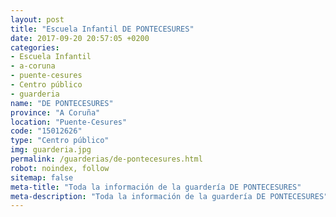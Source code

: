 ```yaml
---
layout: post
title: "Escuela Infantil DE PONTECESURES"
date: 2017-09-20 20:57:05 +0200
categories:
- Escuela Infantil
- a-coruna
- puente-cesures
- Centro público
- guarderia
name: "DE PONTECESURES"
province: "A Coruña"
location: "Puente-Cesures"
code: "15012626"
type: "Centro público"
img: guarderia.jpg
permalink: /guarderias/de-pontecesures.html
robot: noindex, follow
sitemap: false
meta-title: "Toda la información de la guardería DE PONTECESURES"
meta-description: "Toda la información de la guardería DE PONTECESURES"
---
```

